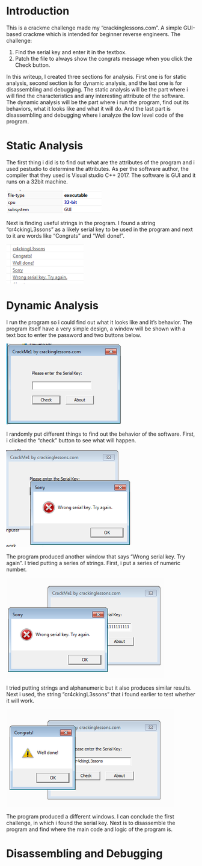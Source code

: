 # Introduction
This is a crackme challenge made my “crackinglessons.com”. A simple GUI-based crackme which is intended for beginner reverse engineers.
The challenge:
1. Find the serial key and enter it in the textbox.
2. Patch the file to always show the congrats message when you click the Check button.

In this writeup, I created three sections for analysis. First one is for static analysis, second section is for dynamic analysis, and the last one is for disassembling and debugging. The static analysis will be the part where i will find the characteristics and any interesting attribute of the software. 
The dynamic analysis will be the part where i run the program, find out its behaviors, what it looks like and what it will do.
And the last part is disassembling and debugging where i analyze the low level code of the program.

# Static Analysis
The first thing i did is to find out what are the attributes of the program and i used pestudio to determine the attributes. As per the software author, the compiler that they used is Visual studio C++ 2017. The software is GUI and it runs on a 32bit machine.

![](images/figure1.png)

Next is finding useful strings in the program. I found a string “cr4ckingL3ssons” as a likely serial key to be used in the program and next to it are words like “Congrats” and “Well done!”.

![](images/figure2.png)

# Dynamic Analysis
I run the program so i could find out what it looks like and it’s behavior. The program itself have a very simple design, a window will be shown with a text box to enter the password and two buttons below.

![](images/figure3.png)

I randomly put different things to find out the behavior of the software. First, i clicked the “check” button to see what will happen.

![](images/figure4.png)

The program produced another window that says “Wrong serial key. Try again”. I tried putting a series of strings. First, i put a series of numeric number.

![](images/figure5.png)

I tried putting strings and alphanumeric but it also produces similar results. Next i used, the string “cr4ckingL3ssons” that i found earlier to test whether it will work.

![](images/figure6.png)

The program produced a different windows. I can conclude the first challenge, in which i found the serial key. Next is to disassemble the program and find where the main code and logic of the program is.

# Disassembling and Debugging
